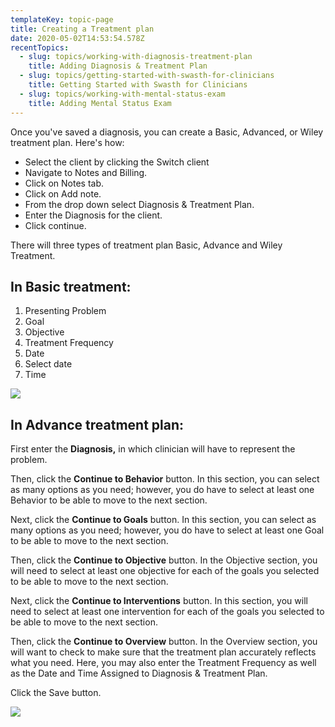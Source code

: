 ```yaml
---
templateKey: topic-page
title: Creating a Treatment plan
date: 2020-05-02T14:53:54.578Z
recentTopics:
  - slug: topics/working-with-diagnosis-treatment-plan
    title: Adding Diagnosis & Treatment Plan
  - slug: topics/getting-started-with-swasth-for-clinicians
    title: Getting Started with Swasth for Clinicians
  - slug: topics/working-with-mental-status-exam
    title: Adding Mental Status Exam
---
```

Once you've saved a diagnosis, you can create a Basic, Advanced, or Wiley treatment plan. Here's how:

* Select the client by clicking the Switch client
* Navigate to Notes and Billing.
* Click on Notes tab.
* Click on Add note.
* From the drop down select Diagnosis & Treatment Plan.
* Enter the Diagnosis for the client.
* Click continue.

There will three types of treatment plan Basic, Advance and Wiley Treatment.

## In Basic treatment:

1. Presenting Problem
2. Goal
3. Objective
4. Treatment Frequency
5. Date
6. Select date
7. Time

![](/img/basic_tp.png)



## In Advance treatment plan:

First enter the **Diagnosis,** in which clinician will have to represent the problem.

Then, click the **Continue to Behavior** button. In this section, you can select as many options as you need; however, you do have to select at least one Behavior to be able to move to the next section.

Next, click the **Continue to Goals** button. In this section, you can select as many options as you need; however, you do have to select at least one Goal to be able to move to the next section.

Then, click the **Continue to Objective** button. In the Objective section, you will need to select at least one objective for each of the goals you selected to be able to move to the next section.

Next, click the **Continue to Interventions** button. In this section, you will need to select at least one intervention for each of the goals you selected to be able to move to the next section.

Then, click the **Continue to Overview** button. In the Overview section, you will want to check to make sure that the treatment plan accurately reflects what you need. Here, you may also enter the Treatment Frequency as well as the Date and Time Assigned to Diagnosis & Treatment Plan.

Click the Save button.

![](/img/bascicadnace_tp.png)
